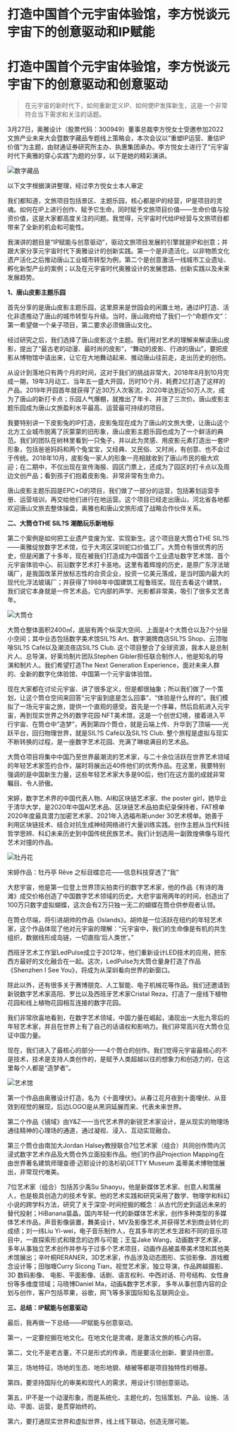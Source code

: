 # 打造中国首个元宇宙体验馆，李方悦谈元宇宙下的创意驱动和IP赋能


# 打造中国首个元宇宙体验馆，李方悦谈元宇宙下的创意驱动和创意驱动

> 在元宇宙的新时代下，如何重新定义IP、如何使IP发挥新生，这是一个非常符合当下需求和关注的话题。

3月27日，奥雅设计（股票代码：300949）董事总裁李方悦女士受邀参加2022文旅产业未来大会暨数字藏品专题线上策略会，本次会议以“重塑IP运营、重估IP价值”为主题，由财通证券研究所主办、执惠集团承办。李方悦女士进行了“元宇宙时代下奥雅的穿心实践”为题的分享，以下是她的精彩演讲。

![数字藏品](caiji.jpg)

以下文字根据演讲整理，经过李方悦女士本人审定

我们都知道，文旅项目包括景区、主题乐园，核心都是IP的经营，IP是项目的灵魂。如何在IP上进行创作、赋予它生命，同时赋予文旅项目价值——生命价值与投资价值，这是大家都高度关注的问题。我觉得，元宇宙时代给IP经营与文旅项目都带来了全新的机会和可能性。

我演讲的题目是“IP赋能与创意驱动”，驱动文旅项目发展的引擎就是IP和创意；并跟大家分享元宇宙时代下奥雅设计的创新实践。第一个是非遗活化，以非物质文化遗产活化之后推动唐山工业城市转型为例，第二个是创意激活一线城市工业遗址、孵化新型产业的案例；以及在元宇宙时代奥雅设计的发展思路、创新实践以及未来发展趋势。

**1、唐山皮影主题乐园**

首先分享的是唐山皮影主题乐园，这里原来是世园会的闲置土地，通过IP打造、活化非遗推动了唐山的城市转型与升级。当时，唐山政府给了我们一个“命题作文”：第一希望做一个亲子项目，第二要求必须做唐山文化。

经过研究之后，我们选择了唐山皮影这个主题。我们用对艺术的理解来解读唐山皮影，提出了“最古老的动漫、最时尚的皮影”，“舞动的皮影、行进的唐山”，要把皮影从博物馆中请出来，让它在大地舞动起来、推动唐山往前走，走出历史的创伤。

从设计到落地只有两个月的时间，这对于我们的挑战非常大，2018年8月到10月完成一期，19年3月动工、当年五一盛大开园，历时10个月、耗费2亿打造了这样的产品。2019年开园首年就获得了近30万人次客流，2020年达到近50万人次，成为了唐山的新打卡点；乐园人气爆棚，就推出了年卡、并涨了三次价。唐山皮影主题乐园成为唐山文旅盈利水平最高、运营最可持续的项目。

我要特别讲一下皮影兔的IP打造，皮影兔现在成为了唐山的文旅大使，让唐山这个北方工业城市脱离了灰蒙蒙的旧形象，唐山皮影主题乐园也成为了一个鲜活的典范。我们的团队在树林里看到一只兔子，并以此为灵感、用皮影元素打造出一套IP形象，包括爸爸妈妈和两个兔宝宝，又经典、又民俗、又时尚，有创意、也不会过于传统。2018年10月，皮影兔一家人的形象一亮相就收到了唐山市民的极大欢迎；在二期中，不仅出现在宣传海报、园区门票上，还成为了园区的打卡点以及周边文创产品；看到孩子们抱着皮影兔、非常非常有生命力。

唐山皮影主题乐园是EPC+O的项目，我们做了一部分的运营，包括筹划运营手册、运营培训，再交给他们进行在地运营。这个项目已经走出唐山，河北省各地都欢迎唐山文旅去整体操盘，奥雅也和唐山文旅形成了战略合作伙伴关系。

**二、大筒仓THE SIL?S 潮酷玩乐新地标**

第二个案例是如何把工业遗产变废为宝、实现新生。这个项目是大筒仓THE SIL?S——奥雅绽放数字艺术馆，位于大湾区深圳蛇口价值工厂。大筒仓有很优秀的历史，但是闲置了十多年，现在被我们打造成为中国首个工业遗址数字艺术馆、首个元宇宙体验中心、前沿数字艺术打卡圣地。这里有着辉煌的历史，是原广东浮法玻璃厂，是我国改革开放标志性的合资企业，投资一亿美元落成，是当时国内最大的现代化浮法玻璃厂；并获得了1988年中国建筑工程鲁班奖。现在去看这个建筑，我们说它本身就是一件艺术品，它内部的声学、光影都非常美，吸引了很多文艺青年。

![大筒仓](205662597.jpg)

大筒仓整体面积2400㎡，底层有两个纵深大空间、上面是4个大筒仓以及7个分层小空间；其中业态包括数字美术馆SIL?S Art、数字潮牌商店SIL?S Shop、云顶咖啡SIL?S Café以及潮流夜店SIL?S Club. 这个项目整合了全球资源，我本人是总制片人、总导演，好莱坞制片团队Stephen Gibler担任联合制作人，他是知名的导演和制片人。我们希望打造The Next Generation Experience，面对未来人群的、全新的数字化体验馆、中国第一个元宇宙体验馆。

现在大家都在讨论元宇宙、讲了很多定义，但是都很抽象；所以我们做了一个策划，让这个筒仓空间来回答“元宇宙到底是怎么回事”、“体验是什么样的”。我们模拟了一场元宇宙之旅，提供一个直观的感受。首先是一个序幕，然后启航进入元宇宙，再到现实世界之外的数字花园·NFT美术馆，这是一个创世幻境，接着进入平行宇宙、在筒仓中“造梦”，再到第四个筒仓，就是云端上传、升华到了顶端——光跃平台，回归物理世界，就是SIL?S Café以及SIL?S Club. 整个旅程是虚拟与现实不断转换的过程，是一座数字艺术花园、充满了琳琅满目的艺术品。

大筒仓项目将集中中国乃至世界最潮流的艺术家，与二十余位活跃在世界艺术领域的年轻艺术家签约合作，届时将展出近40件他们的优秀作品。在这里，我要特别强调的是中国新生力量，这些年轻艺术家大多是90后，他们在这方面的成就非常瞩目、令人骄傲。

宋婷，数字艺术界的中国代表人物、AI和区块链艺术家、the poster girl，她毕业于清华大学，是2020年中国AI艺术品、区块链艺术品拍卖纪录保持者，FAT榜单2020年度最具潜力加密艺术家、2021年入选福布斯under 30艺术榜单。她善于利用区块链技术、结合对抗生成神经网络进行大量训练实践。创作主题从当代科技哲学思辨、科幻未来历史到中国传统民族艺术。我们计划选用一副敦煌佛像与现代艺术对撞的作品。

![牡丹花](205662598.jpg)

宋婷作品：牡丹亭 Rêve 之标目蝶恋花——信息科技穿透了“我”

大悲宇宙，他是第一位登上世界顶尖拍卖行的数字艺术家，他的作品《有诗的海滩》成交价格创造了中国数字艺术领域的历史。大悲宇宙用两年的时间，创造出了100万只数字虚拟蝴蝶，这次会有2万只独一无二的蝴蝶在筒仓供参观者认领。

在筒仓尽端，将引进胡帅的作品《Islands》。胡帅是一位活跃在纽约的年轻艺术家，这个作品体现了他对元宇宙的理解：“元宇宙中，我们的生命像是有机的共生组织，数据线形成岛链，一切直指‘后人类世’。”

西班牙艺术工作室LedPulse成立于2012年，他们重新设计LED技术的应用，把东西方最好的文化融合在一起。这次，LedPulse为大筒仓量身打造了作品《Shenzhen I See You》，将成为从深圳看向世界的新窗口。

除此以外，还有很多关于赛博朋克、人工智能、电子机械花等作品。我们还邀请到新锐数字艺术家高阳、罗比以及西班牙艺术家Cristal Reza，打造了一座线下植物花园和线上植物花园相互连接的数字花园。

我们非常欣喜地看到，在数字艺术领域，中国力量在崛起，涌现出一大批九零后的年轻艺术家，并且在世界上有了自己的话语权和影响力。我们非常高兴在大筒仓见证中国力量。

现在，我们进入了最核心的部分——4个筒仓的创作。我们觉得元宇宙最核心的不是技术，技术是支持人类创作的，是赋予人类超越以往的想象力和创造力的，在这里每个人都是“造梦者”。

![艺术馆](205662598.jpg)

第一个作品由奥雅设计打造，名为《十面埋伏》。从春江花月夜到十面埋伏、从音效到视觉的展现，后边LOGO是从黑洞延展而来、代表未来世界。

第二个作品《镜域》由Y&Z——当代艺术界的新锐艺术家设计，是从现实的物理场通往精神的心理场的通道，通过凝视、浸入、互动实现融合。

第三个筒仓由南加大Jordan Halsey教授联合7位艺术家（组合）共同创作筒内沉浸式数字艺术作品及大筒仓外立面投影作品。他们的作品Projection Mapping在由世界著名建筑师理查德·迈耶设计的洛杉矶GETTY Museum 盖蒂美术博物馆展出，非常现代唯美。

7位艺术家（组合）包括苏少禹Su Shaoyu，他是新媒体艺术家、创意人和策展人，也是极具创造力的技术专家。他的艺术实践和研究采用了数学、物理学和科幻小说的跨学科方法，研究了关于深空-时间挖掘的概念：从古代历史到遥远未来的替代投射；HiBanana苗晶，国内年轻一代的新媒体艺术家，创作多种类型的多媒体艺术作品，声音影像装置，舞美设计，MV及影像艺术,并获得艺术到商业转化的成绩；刘一纬Liu Yi-wei，电子音乐制作人，在其多年的艺术生涯和不同的音乐项目中，一直探索形式和理念的边界与可能；王玺Jake Wang，动画数字艺术家，多年从事独立艺术创作并参与于过多个艺术项目，动画作品被盖蒂美术馆和其他美术馆展出；辛叶桐RERANER，3D艺术家，作品涉及动态图形、实验影像、游戏概念设计等；田咖喱Curry Sicong Tian，视觉艺术家，独立导演，作品跨越摄影、3D 数码影像、 电影、平面影像、话剧、语言权利、中西对话、符号结构、女性身份等多维度领域；马晓博Daniel Ma，动画&数字艺术家， 多年从事创意内容的企划与创作，客户包括苹果，谷歌，网飞等多家国际知名互联网企业。

**三、总结：IP赋能与创意驱动**

最后，我再做一下总结——IP赋能与创意驱动。

第一，一定要挖掘在地文化。在地文化是灵魂，是激活文旅的核心内容。

第二，文化不是老古董，不只是形式的传承，而是要活化创新、要坚持创意。

第三，场地特征，场地的生态、地形地貌、植被等都是项目独特性的根基。

第四，要坚持国际化的审美和现代人的需求，用设计引领创意驱动。

第五，IP不是一个动漫形象，而是系统化、主题化的，包括策划、产品、设施、活动、平面、运营，是贯穿始终的。

第六，要打通现实世界和虚拟世界，线上线下联动，创造无限可能。

